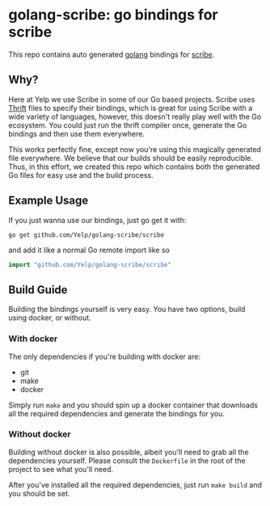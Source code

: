 # golang-scribe: go bindings for scribe

This repo contains auto generated [golang](https://golang.org/)
bindings for [scribe](https://github.com/facebookarchive/scribe).

## Why?

Here at Yelp we use Scribe in some of our Go based projects.
Scribe uses [Thrift](https://thrift.apache.org/) files to specify their
bindings, which is great for using Scribe with a wide variety of
languages, however, this doesn't really play well with the Go
ecosystem. You could just run the thrift compiler once, generate
the Go bindings and then use them everywhere.

This works perfectly fine, except now you're using this magically
generated file everywhere. We believe that our builds should be
easily reproducible. Thus, in this effort, we created this repo which
contains both the generated Go files for easy use and the build
process.

## Example Usage

If you just wanna use our bindings, just go get it with:

`go get github.com/Yelp/golang-scribe/scribe`

and add it like a normal Go
remote import like so

```go
import "github.com/Yelp/golang-scribe/scribe"
```

## Build Guide

Building the bindings yourself is very easy. You have two options,
build using docker, or without.

### With docker

The only dependencies if you're building with docker are:

  * git
  * make
  * docker

Simply run `make` and you should spin up a docker container that
downloads all the required dependencies and generate the bindings
for you.

### Without docker

Building without docker is also possible, albeit you'll need to grab
all the dependencies yourself. Please consult the `Dockerfile` in
the root of the project to see what you'll need.

After you've installed all the required dependencies, just run
`make build` and you should be set.

